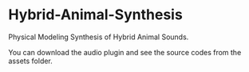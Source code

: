 # Hybrid-Animal-Synthesis
Physical Modeling Synthesis of Hybrid Animal Sounds. 

You can download the audio plugin and see the source codes from the assets folder.
